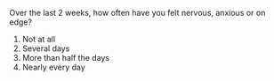 Over the last 2 weeks, how often have you felt nervous, anxious or on edge?
1. Not at all
2. Several days
3. More than half the days
4. Nearly every day
